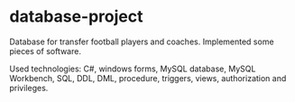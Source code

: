 # database-project
Database for transfer football players and coaches. Implemented some pieces of software.

Used technologies: C#, windows forms, MySQL database, MySQL Workbench, SQL, DDL, DML, procedure, triggers, views, authorization and privileges.
